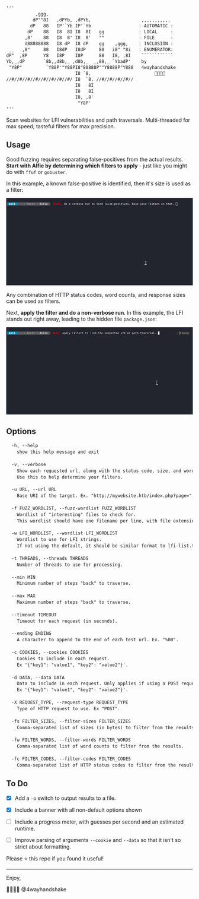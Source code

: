 ```
'''
           ,ggg,
          dP""8I   ,dPYb, ,dPYb,                   ,,,,,,,,,,,
         dP   88   IP'`Yb IP'`Yb                  : AUTOMATIC :
        dP    88   I8  8I I8  8I   gg             : LOCAL     :
       ,8'    88   I8  8' I8  8'   ""             : FILE      :
       d88888888   I8 dP  I8 dP    gg    ,ggg,    : INCLUSION :
 __   ,8"     88   I8dP   I8dP     88   i8" "8i   : ENUMERATOR:
dP"  ,8P      Y8   I8P    I8P      88   I8, ,8I    ````````````
Yb,_,dP       `8b,,d8b,_ ,d8b,_  _,88,_ `YbadP'    by
 "Y8P"         `Y88P'"Y88PI8"88888P""Y8888P"Y888   4wayhandshake
                          I8 `8,                        🤝🤝🤝🤝
//#//#//#//#//#//#//#//#/ I8  `8, //#//#//#//#//
                          I8   8I
                          I8   8I
                          I8, ,8'
                           "Y8P'
'''
```

Scan websites for LFI vulnerabilities and path traversals. Multi-threaded for max speed; tasteful filters for max precision.

## Usage

Good fuzzing requires separating false-positives from the actual results. **Start with Alfie by determining which filters to apply** - just like you might do with `ffuf` or `gobuster`.

In this example, a known false-positive is identified, then it's size is used as a filter:

![false-positive](false-positive.gif)

Any combination of HTTP status codes, word counts, and response sizes can be used as filters. 

Next, **apply the filter and do a non-verbose run**. In this example, the LFI stands out right away, leading to the hidden file `package.json`:

![lfi-test](lfi-test.gif)



## Options

```html
  -h, --help            
	show this help message and exit

  -v, --verbose         
	Show each requested url, along with the status code, size, and words in the response.
	Use this to help determine your filters.

  -u URL, --url URL     
	Base URI of the target. Ex. "http://mywebsite.htb/index.php?page="

  -f FUZZ_WORDLIST, --fuzz-wordlist FUZZ_WORDLIST
	Wordlist of "interesting" files to check for. 
	This wordlist should have one filename per line, with file extensions if applicable.

  -w LFI_WORDLIST, --wordlist LFI_WORDLIST
	Wordlist to use for LFI strings. 
	If not using the default, it should be similar format to lfi-list.txt.

  -t THREADS, --threads THREADS
	Number of threads to use for processing.

  --min MIN             
	Minimum number of steps "back" to traverse.

  --max MAX             
	Maximum number of steps "back" to traverse.

  --timeout TIMEOUT     
	Timeout for each request (in seconds).

  --ending ENDING       
	A character to append to the end of each test url. Ex. "%00".

  -c COOKIES, --cookies COOKIES
	Cookies to include in each request. 
	Ex '{"key1": "value1", "key2": "value2"}'.

  -d DATA, --data DATA  
	Data to include in each request. Only applies if using a POST request (see -X option).
    Ex '{"key1": "value1", "key2": "value2"}'.

  -X REQUEST_TYPE, --request-type REQUEST_TYPE
	Type of HTTP request to use. Ex "POST".

  -fs FILTER_SIZES, --filter-sizes FILTER_SIZES
	Comma-separated list of sizes (in bytes) to filter from the results.

  -fw FILTER_WORDS, --filter-words FILTER_WORDS
	Comma-separated list of word counts to filter from the results.

  -fc FILTER_CODES, --filter-codes FILTER_CODES
	Comma-separated list of HTTP status codes to filter from the results.

```



## To Do

- [x] Add a `-o` switch to output results to a file.
- [x] Include a banner with all non-default options shown
- [ ] Include a progress meter, with guesses per second and an estimated runtime.
- [ ] Improve parsing of arguments `--cookie` and `--data` so that it isn't so strict about formatting.



Please :star: this repo if you found it useful!


---

Enjoy, 

:handshake::handshake::handshake::handshake:
@4wayhandshake